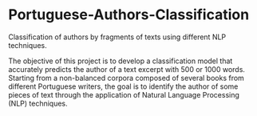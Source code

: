 # Portuguese-Authors-Classification
Classification of authors by fragments of texts using different NLP techniques.

The objective of this project is to develop a classification model that accurately predicts the author of a text excerpt with 500 or 1000
words.
Starting from a non-balanced corpora composed of several books from different Portuguese writers, the goal is to identify the
author of some pieces of text through the application of Natural Language Processing
(NLP) techniques.
